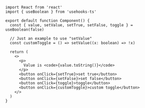 ```tsx codesandbox=file:D:\Web Development\Projects\awesome-react-hooks\templates\codesandbox?entry=src/App.tsximport React from 'react'
import { useBoolean } from 'usehooks-ts'

export default function Component() {
  const { value, setValue, setTrue, setFalse, toggle } = useBoolean(false)

  // Just an example to use "setValue"
  const customToggle = () => setValue((x: boolean) => !x)

  return (
    <>
      <p>
        Value is <code>{value.toString()}</code>
      </p>
      <button onClick={setTrue}>set true</button>
      <button onClick={setFalse}>set false</button>
      <button onClick={toggle}>toggle</button>
      <button onClick={customToggle}>custom toggle</button>
    </>
  )
}
```